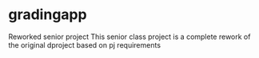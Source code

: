 # gradingapp
Reworked senior project
This senior class project is a complete rework of the original dproject based on pj requirements 
